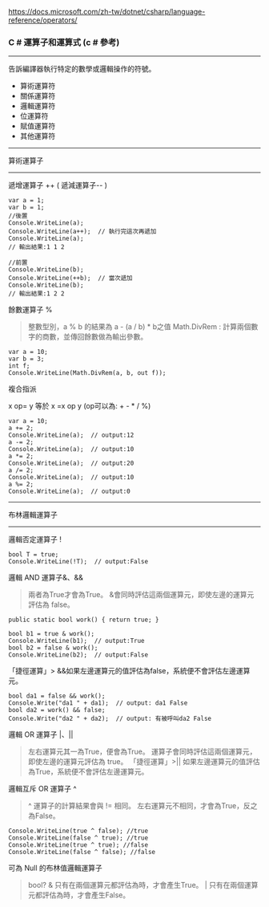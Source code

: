 
https://docs.microsoft.com/zh-tw/dotnet/csharp/language-reference/operators/

### C # 運算子和運算式 (c # 參考)

---

告訴編譯器執行特定的數學或邏輯操作的符號。
- 算術運算符
- 關係運算符
- 邏輯運算符
- 位運算符
- 賦值運算符
- 其他運算符
---

算術運算子

---

遞增運算子 ++ ( 遞減運算子-- )

```
var a = 1; 
var b = 1; 
//後置 
Console.WriteLine(a); 
Console.WriteLine(a++);  // 執行完這次再遞加
Console.WriteLine(a); 
// 輸出結果:1 1 2

//前置 
Console.WriteLine(b); 
Console.WriteLine(++b);  // 當次遞加
Console.WriteLine(b);
// 輸出結果:1 2 2
```


餘數運算子 %

> 整數型別，a % b 的結果為 a - (a / b) * b之值
> Math.DivRem : 計算兩個數字的商數，並傳回餘數做為輸出參數。
```
var a = 10; 
var b = 3; 
int f; 
Console.WriteLine(Math.DivRem(a, b, out f));
```


複合指派

x op= y 等於 x =x op y (op可以為: + - * / %)
```
var a = 10; 
a += 2; 
Console.WriteLine(a);  // output:12
a -= 2; 
Console.WriteLine(a);  // output:10
a *= 2; 
Console.WriteLine(a);  // output:20
a /= 2; 
Console.WriteLine(a);  // output:10
a %= 2; 
Console.WriteLine(a);  // output:0
```

---

布林邏輯運算子

---

邏輯否定運算子 !

```
bool T = true; 
Console.WriteLine(!T);  // output:False
```

邏輯 AND 運算子&、&&

> 兩者為True才會為True。
> &會同時評估這兩個運算元，即使左邊的運算元評估為 false。
```
public static bool work() { return true; }

bool b1 = true & work(); 
Console.WriteLine(b1);  // output:True
bool b2 = false & work(); 
Console.WriteLine(b2);  // output:False
```
「捷徑運算」> &&如果左邊運算元的值評估為false，系統便不會評估左邊運算元。
```
bool da1 = false && work(); 
Console.Write("da1 " + da1);  // output: da1 False
bool da2 = work() && false; 
Console.Write("da2 " + da2);  // output: 有被呼叫da2 False
```

邏輯 OR 運算子 |、||

> 左右運算元其一為True，便會為True。
>運算子會同時評估這兩個運算元，即使左邊的運算元評估為 true。
「捷徑運算」>|| 如果左邊運算元的值評估為True，系統便不會評估左邊運算元。

邏輯互斥 OR 運算子 ^

> ^ 運算子的計算結果會與 != 相同。
> 左右運算元不相同，才會為True，反之為False。
```
Console.WriteLine(true ^ false); //true 
Console.WriteLine(false ^ true); //true 
Console.WriteLine(true ^ true); //false 
Console.WriteLine(false ^ false); //false
```

可為 Null 的布林值邏輯運算子

> bool?
& 只有在兩個運算元都評估為時，才會產生True。
|  只有在兩個運算元都評估為時，才會產生False。

